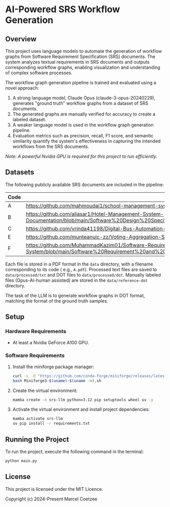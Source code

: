 # AI-Powered SRS Workflow Generation

## Overview

This project uses language models to automate the generation of workflow graphs from Software Requirement
Specification (SRS) documents. The system analyzes textual requirements in SRS documents and outputs corresponding
workflow graphs, enabling visualization and understanding of complex software processes.

The workflow graph generation pipeline is trained and evaluated using a novel approach:

1. A strong language model, Claude Opus (claude-3-opus-20240229), generates "ground truth" workflow graphs from a
   dataset of SRS documents.
2. The generated graphs are manually verified for accuracy to create a labeled dataset.
3. A weaker language model is used in the workflow graph generation pipeline.
4. Evaluation metrics such as precision, recall, F1 score, and semantic similarity quantify the system's effectiveness
   in capturing the intended workflows from the SRS documents.

*Note: A powerful Nvidia GPU is required for this project to run efficiently.*

## Datasets

The following publicly available SRS documents are included in the pipeline:

| Code | URL                                                                                                                                                                                                                 |
|------|---------------------------------------------------------------------------------------------------------------------------------------------------------------------------------------------------------------------|
| A    | https://github.com/mahmoudai1/school-management-system/blob/main/SRS.pdf                                                                                                                                            |
| B    | https://github.com/aliasar1/Hotel-Management-System-Documentation/blob/main/Software%20Design%20Specification%20(HMS).pdf                                                                                           |
| C    | https://github.com/vrinda41198/Digital-Bus-Automation-System/blob/main/Software%20Requirements%20Specification.pdf                                                                                                  |
| E    | https://github.com/munteanuic-zz/Voting-Aggregation-System/blob/main/WaterfallProject/SRS/SRS_Team5.pdf                                                                                                             |
| F    | https://github.com/MuhammadKazim01/Software-Requirement-and-Design-Specifications-for-Bank-Management-System/blob/main/Software%20Requirement%20and%20Design%20Specification%20for%20Bank%20Management%20System.pdf |

Each file is stored in a PDF format in the `data` directory, with a filename corresponding to its code (
e.g., `A.pdf`). Processed text files are saved to `data/processed/txt` and DOT files to `data/processed/dot`. Manually
labeled files (Opus-AI-human assisted) are stored in the `data/reference-dot` directory.

The task of the LLM is to generate workflow graphs in DOT format, matching the format of the ground truth samples.

## Setup

### Hardware Requirements

- At least a Nvidia GeForce A100 GPU.

### Software Requirements

1. Install the miniforge package manager:
   ```bash
   curl -L -O "https://github.com/conda-forge/miniforge/releases/latest/download/Miniforge3-$(uname)-$(uname -m).sh"
   bash Miniforge3-$(uname)-$(uname -m).sh
   ```

2. Create the virtual environment:
   ```bash 
   mamba create -n srs-llm python=3.12 pip setuptools wheel uv -y
   ```

3. Activate the virtual environment and install project dependencies:
   ```bash
   mamba activate srs-llm
   uv pip install -r requirements.txt
   ```

## Running the Project

To run the project, execute the following command in the terminal:

```bash
python main.py
```

## License

This project is licensed under the MIT Licence.

Copyright (c) 2024-Present Marcel Coetzee